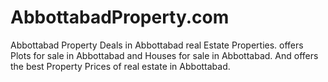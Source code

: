 # AbbottabadProperty.com
Abbottabad Property Deals in Abbottabad real Estate Properties. offers Plots for sale in Abbottabad and Houses for sale in Abbottabad. And offers the best Property Prices of real estate in Abbottabad.
